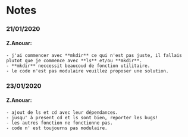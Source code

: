 # Notes
### 21/01/2020 
#### Z.Anouar: 
    - j'ai commencer avec **mkdir** ce qui n'est pas juste, il fallais plutot que je commence avec **ls** et/ou **mkdir**.
    - **mkdir** neccessit beaucoud de fonction utilitaire.
    - le code n'est pas modulaire veuillez proposer une solution.

### 23/01/2020
#### Z.Anouar:
    - ajout de ls et cd avec leur dépendances.
    - jusqu' à present cd et ls sont bien, reporter les bugs!
    - les autres fonction ne fonctionne pas.
    - code n' est toujourns pas modulaire.